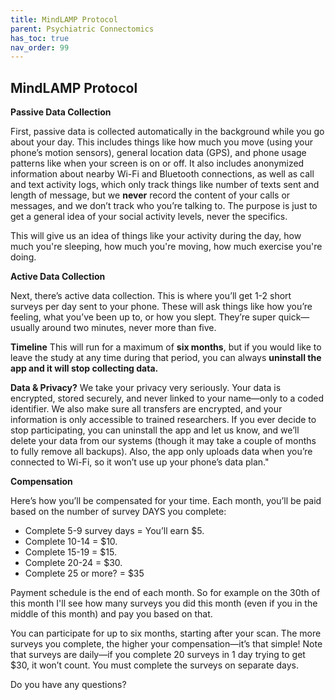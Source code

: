 ```yaml
---
title: MindLAMP Protocol
parent: Psychiatric Connectomics
has_toc: true
nav_order: 99
---
```

## MindLAMP Protocol





**Passive Data Collection**

First, passive data is collected automatically in the background while you go about your day. This includes things like how much you move (using your phone’s motion sensors), general location data (GPS), and phone usage patterns like when your screen is on or off. It also includes anonymized information about nearby Wi-Fi and Bluetooth connections, as well as call and text activity logs, which only track things like number of texts sent and length of message, but we **never** record the content of your calls or messages, and we don’t track who you’re talking to. The purpose is just to get a general idea of your social activity levels, never the specifics.

This will give us an idea of things like your activity during the day, how much you're sleeping, how much you're moving, how much exercise you're doing.

**Active Data Collection**

Next, there’s active data collection. This is where you’ll get 1-2 short surveys per day sent to your phone. These will ask things like how you’re feeling, what you’ve been up to, or how you slept. They’re super quick—usually around two minutes, never more than five. 

**Timeline**
This will run for a maximum of **six months**, but if you would like to leave the study at any time during that period, you can always **uninstall the app and it will stop collecting data.**

**Data & Privacy?**
We take your privacy very seriously. Your data is encrypted, stored securely, and never linked to your name—only to a coded identifier. We also make sure all transfers are encrypted, and your information is only accessible to trained researchers. If you ever decide to stop participating, you can uninstall the app and let us know, and we’ll delete your data from our systems (though it may take a couple of months to fully remove all backups). Also, the app only uploads data when you’re connected to Wi-Fi, so it won’t use up your phone’s data plan."

**Compensation**

Here’s how you’ll be compensated for your time. Each month, you’ll be paid based on the number of survey DAYS you complete:

- Complete 5-9 survey days = You’ll earn $5.
- Complete 10-14 =  $10.
- Complete 15-19 = $15.
- Complete 20-24 =  $30.
- Complete 25 or more? = $35

Payment schedule is the end of each month. So for example on the 30th of this month I'll see how many surveys you did this month (even if you in the middle of this month) and pay you based on that.

You can participate for up to six months, starting after your scan. The more surveys you complete, the higher your compensation—it’s that simple! Note that surveys are daily—if you complete 20 surveys in 1 day trying to get $30, it won’t count. You must complete the surveys on separate days.

Do you have any questions?
